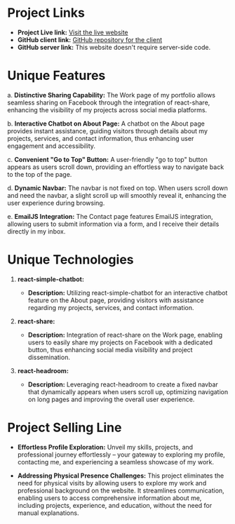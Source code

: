 # Project Links

- **Project Live link:** [Visit the live website](https://comforting-haupia-652481.netlify.app)
- **GitHub client link:** [GitHub repository for the client](https://github.com/rashidsarkar/unique-project-2)
- **GitHub server link:** This website doesn't require server-side code.

# Unique Features

a. **Distinctive Sharing Capability:** The Work page of my portfolio allows seamless sharing on Facebook through the integration of react-share, enhancing the visibility of my projects across social media platforms.

b. **Interactive Chatbot on About Page:** A chatbot on the About page provides instant assistance, guiding visitors through details about my projects, services, and contact information, thus enhancing user engagement and accessibility.

c. **Convenient "Go to Top" Button:** A user-friendly "go to top" button appears as users scroll down, providing an effortless way to navigate back to the top of the page.

d. **Dynamic Navbar:** The navbar is not fixed on top. When users scroll down and need the navbar, a slight scroll up will smoothly reveal it, enhancing the user experience during browsing.

e. **EmailJS Integration:** The Contact page features EmailJS integration, allowing users to submit information via a form, and I receive their details directly in my inbox.

# Unique Technologies

1. **react-simple-chatbot:**
   - **Description:** Utilizing react-simple-chatbot for an interactive chatbot feature on the About page, providing visitors with assistance regarding my projects, services, and contact information.

2. **react-share:**
   - **Description:** Integration of react-share on the Work page, enabling users to easily share my projects on Facebook with a dedicated button, thus enhancing social media visibility and project dissemination.

3. **react-headroom:**
   - **Description:** Leveraging react-headroom to create a fixed navbar that dynamically appears when users scroll up, optimizing navigation on long pages and improving the overall user experience.

# Project Selling Line

- **Effortless Profile Exploration:** Unveil my skills, projects, and professional journey effortlessly – your gateway to exploring my profile, contacting me, and experiencing a seamless showcase of my work.

- **Addressing Physical Presence Challenges:** This project eliminates the need for physical visits by allowing users to explore my work and professional background on the website. It streamlines communication, enabling users to access comprehensive information about me, including projects, experience, and education, without the need for manual explanations.
